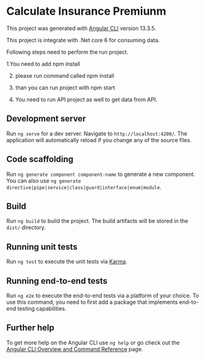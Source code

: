 # Calculate Insurance Premiunm

This project was generated with [Angular CLI](https://github.com/angular/angular-cli) version 13.3.5.

This project is integrate with .Net core 6 for consuming data.

Following steps need to perform the run project.


 1.You need to add npm install

2. please run command called npm install

3. than you can run project with npm start

4. You need to run API project as well to get data from API.

## Development server

Run `ng serve` for a dev server. Navigate to `http://localhost:4200/`. The application will automatically reload if you change any of the source files.

## Code scaffolding

Run `ng generate component component-name` to generate a new component. You can also use `ng generate directive|pipe|service|class|guard|interface|enum|module`.

## Build

Run `ng build` to build the project. The build artifacts will be stored in the `dist/` directory.

## Running unit tests

Run `ng test` to execute the unit tests via [Karma](https://karma-runner.github.io).

## Running end-to-end tests

Run `ng e2e` to execute the end-to-end tests via a platform of your choice. To use this command, you need to first add a package that implements end-to-end testing capabilities.

## Further help

To get more help on the Angular CLI use `ng help` or go check out the [Angular CLI Overview and Command Reference](https://angular.io/cli) page.
